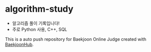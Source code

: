 # algorithm-study
* 알고리즘 풀이 기록입니다!
* 주로 Python 사용, C++, SQL

This is a auto push repository for Baekjoon Online Judge created with [BaekjoonHub](https://github.com/BaekjoonHub/BaekjoonHub).
